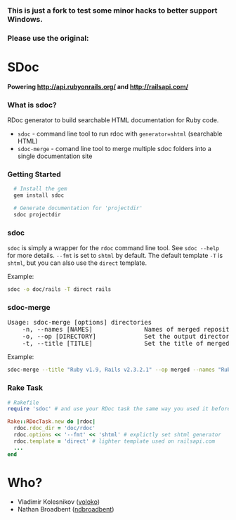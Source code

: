 ### This is just a fork to test some minor hacks to better support Windows.

### Please use the original:


# SDoc

**Powering http://api.rubyonrails.org/ and http://railsapi.com/**

### What is sdoc?

RDoc generator to build searchable HTML documentation for Ruby code.

* `sdoc` - command line tool to run rdoc with `generator=shtml` (searchable HTML)
* `sdoc-merge` - comand line tool to merge multiple sdoc folders into a single documentation site


### Getting Started

```bash
  # Install the gem
  gem install sdoc

  # Generate documentation for 'projectdir'
  sdoc projectdir
```

### sdoc

`sdoc` is simply a wrapper for the `rdoc` command line tool. See `sdoc --help`
for more details. `--fmt` is set to `shtml` by default. The default template `-T` is `shtml`, but you can also use the `direct` template.

Example:

```bash
sdoc -o doc/rails -T direct rails
```

### sdoc-merge

<pre>
Usage: sdoc-merge [options] directories
    -n, --names [NAMES]              Names of merged repositories. Comma separated
    -o, --op [DIRECTORY]             Set the output directory
    -t, --title [TITLE]              Set the title of merged file
</pre>

Example:

```bash
sdoc-merge --title "Ruby v1.9, Rails v2.3.2.1" --op merged --names "Ruby,Rails" ruby-v1.9 rails-v2.3.2.1
```

### Rake Task

```ruby
# Rakefile
require 'sdoc' # and use your RDoc task the same way you used it before

Rake::RDocTask.new do |rdoc|
  rdoc.rdoc_dir = 'doc/rdoc'
  rdoc.options << '--fmt' << 'shtml' # explictly set shtml generator
  rdoc.template = 'direct' # lighter template used on railsapi.com
  ...
end
```

# Who?

* Vladimir Kolesnikov ([voloko](https://github.com/voloko))
* Nathan Broadbent ([ndbroadbent](https://github.com/ndbroadbent))
